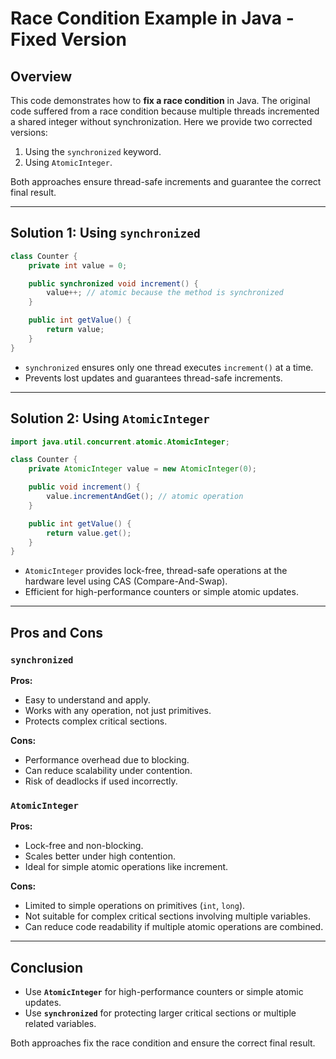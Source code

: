 # Race Condition Example in Java - Fixed Version

## Overview

This code demonstrates how to **fix a race condition** in Java. The original code suffered from a race condition because multiple threads incremented a shared integer without synchronization. Here we provide two corrected versions:

1. Using the `synchronized` keyword.
2. Using `AtomicInteger`.

Both approaches ensure thread-safe increments and guarantee the correct final result.

---

## Solution 1: Using `synchronized`

```java
class Counter {
    private int value = 0;

    public synchronized void increment() {
        value++; // atomic because the method is synchronized
    }

    public int getValue() {
        return value;
    }
}
```

* `synchronized` ensures only one thread executes `increment()` at a time.
* Prevents lost updates and guarantees thread-safe increments.

---

## Solution 2: Using `AtomicInteger`

```java
import java.util.concurrent.atomic.AtomicInteger;

class Counter {
    private AtomicInteger value = new AtomicInteger(0);

    public void increment() {
        value.incrementAndGet(); // atomic operation
    }

    public int getValue() {
        return value.get();
    }
}
```

* `AtomicInteger` provides lock-free, thread-safe operations at the hardware level using CAS (Compare-And-Swap).
* Efficient for high-performance counters or simple atomic updates.

---

## Pros and Cons

### `synchronized`

**Pros:**

* Easy to understand and apply.
* Works with any operation, not just primitives.
* Protects complex critical sections.

**Cons:**

* Performance overhead due to blocking.
* Can reduce scalability under contention.
* Risk of deadlocks if used incorrectly.

### `AtomicInteger`

**Pros:**

* Lock-free and non-blocking.
* Scales better under high contention.
* Ideal for simple atomic operations like increment.

**Cons:**

* Limited to simple operations on primitives (`int`, `long`).
* Not suitable for complex critical sections involving multiple variables.
* Can reduce code readability if multiple atomic operations are combined.

---

## Conclusion

* Use **`AtomicInteger`** for high-performance counters or simple atomic updates.
* Use **`synchronized`** for protecting larger critical sections or multiple related variables.

Both approaches fix the race condition and ensure the correct final result.
